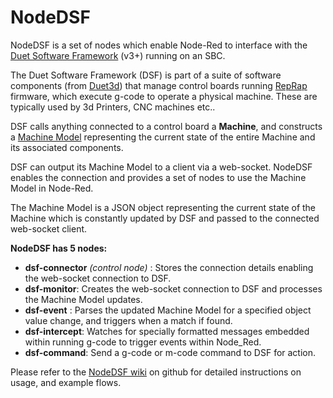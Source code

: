 # NodeDSF
NodeDSF is a set of nodes which enable Node-Red to interface with the [Duet Software Framework](https://github.com/Duet3D/DuetSoftwareFramework) (v3+) running on an SBC.

The Duet Software Framework (DSF) is part of a suite of software components (from [Duet3d](https://www.duet3d.com/)) that manage control boards running [RepRap](https://reprap.org/wiki/RepRap) firmware, which execute g-code to operate a physical machine. These are typically used by 3d Printers, CNC machines etc..

DSF calls anything connected to a control board a **Machine**, and constructs a [Machine Model](https://duet3d.dozuki.com/Wiki/Object_Model_of_RepRapFirmware) representing the current state of the entire Machine and its associated components.

DSF can output its Machine Model to a client via a web-socket. NodeDSF enables the connection and provides a set of nodes to use the Machine Model in Node-Red.

The Machine Model is a JSON object representing the current state of the Machine which is constantly updated by DSF and passed to the connected web-socket client.

**NodeDSF has 5 nodes:**

 - **dsf-connector** *(control node)* : Stores the connection details enabling the web-socket connection to DSF.  
 - **dsf-monitor**: Creates the web-socket connection to DSF and processes the Machine Model updates.
 - **dsf-event** : Parses the updated Machine Model for a specified object value change, and triggers when a match if found.
 - **dsf-intercept**: Watches for specially formatted messages embedded within running g-code to trigger events within Node_Red.
 - **dsf-command**: Send a g-code or m-code command to DSF for action.

Please refer to the [NodeDSF wiki](https://github.com/MintyTrebor/NodeDSF) on github for detailed instructions on usage, and example flows.


